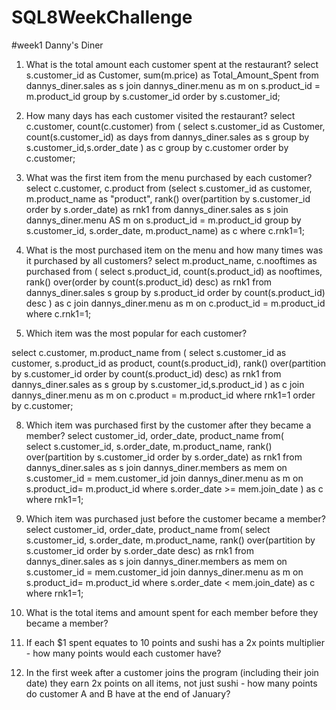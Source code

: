 # SQL8WeekChallenge

#week1
Danny's Diner

1. What is the total amount each customer spent at the restaurant?
select s.customer_id as Customer, 
sum(m.price) as Total_Amount_Spent
from dannys_diner.sales as s join dannys_diner.menu as m
on s.product_id = m.product_id 
group by s.customer_id
order by s.customer_id;

2. How many days has each customer visited the restaurant?
select c.customer, count(c.customer) from
(
  select s.customer_id as Customer,
  count(s.customer_id) as days
  from dannys_diner.sales as s
  group by s.customer_id,s.order_date
 ) as c
 group by c.customer
 order by c.customer;

3. What was the first item from the menu purchased by each customer?
select c.customer, c.product from
(select s.customer_id as customer,
 m.product_name as "product",
rank() over(partition by s.customer_id order by s.order_date) as rnk1
from dannys_diner.sales as s join dannys_diner.menu AS m
on s.product_id = m.product_id
group by s.customer_id, s.order_date, m.product_name) as c
where c.rnk1=1;

4. What is the most purchased item on the menu and how many times was it purchased by all customers?
select m.product_name, c.nooftimes as purchased
from
(
  select s.product_id, 
  count(s.product_id) as nooftimes, 
  rank() over(order by count(s.product_id) desc) as rnk1
  from dannys_diner.sales s
  group by s.product_id
  order by count(s.product_id) desc
  ) as c join dannys_diner.menu as m
on c.product_id = m.product_id
where c.rnk1=1;

6. Which item was the most popular for each customer?

select c.customer, m.product_name from 
(
  select s.customer_id as customer, s.product_id as product,
  count(s.product_id),
  rank() over(partition by s.customer_id order by count(s.product_id) desc) as rnk1 
  from dannys_diner.sales as s 
  group by s.customer_id,s.product_id
  ) as c join dannys_diner.menu as m
  on c.product = m.product_id
  where rnk1=1
  order by c.customer;
  
8. Which item was purchased first by the customer after they became a member?
select customer_id, order_date, product_name from(  
select s.customer_id,
s.order_date,
m.product_name,
rank() over(partition by s.customer_id order by s.order_date) as rnk1
from dannys_diner.sales as s
join
dannys_diner.members as mem
on s.customer_id = mem.customer_id
join dannys_diner.menu as m
on s.product_id= m.product_id 
where s.order_date >= mem.join_date ) as c
where rnk1=1;

10. Which item was purchased just before the customer became a member?
select customer_id, order_date, product_name from(
select s.customer_id,
s.order_date,
m.product_name,
rank() over(partition by s.customer_id order by s.order_date desc) as rnk1
from dannys_diner.sales as s
join
dannys_diner.members as mem
on s.customer_id = mem.customer_id
join dannys_diner.menu as m
on s.product_id= m.product_id 
where s.order_date < mem.join_date) as c where rnk1=1;

12. What is the total items and amount spent for each member before they became a member?
13.  If each $1 spent equates to 10 points and sushi has a 2x points multiplier - how many points would each customer have?
14. In the first week after a customer joins the program (including their join date) they earn 2x points on all items, not just sushi - how many points do customer A and B have at the end of January?

